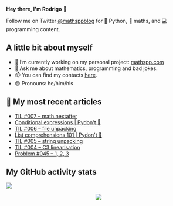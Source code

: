 **Hey there, I'm Rodrigo** 👋

Follow me on Twitter [@mathsppblog][twitter] for 🐍 Python, 🧠 maths, and 💻 programming content.


## A little bit about myself

- 🔭 I’m currently working on my personal project: [mathspp.com](https://mathspp.com)
- 💬 Ask me about mathematics, programming and bad jokes.
- 📫 You can find my contacts [here](https://mathspp.com/about#contacts).
- 😄 Pronouns: he/him/his


## 📖 My most recent articles

<!-- BLOG-POST-LIST:START -->
- [TIL #007 – math.nextafter](https://mathspp.com/blog/til/007)
- [Conditional expressions | Pydon't 🐍](https://mathspp.com/blog/pydonts/conditional-expressions)
- [TIL #006 – file unpacking](https://mathspp.com/blog/til/006)
- [List comprehensions 101 | Pydon't 🐍](https://mathspp.com/blog/pydonts/list-comprehensions-101)
- [TIL #005 – string unpacking](https://mathspp.com/blog/til/005)
- [TIL #004 – C3 linearisation](https://mathspp.com/blog/til/004)
- [Problem #045 – 1, 2, 3](https://mathspp.com/blog/problems/1-2-3)
<!-- BLOG-POST-LIST:END -->


##  My GitHub activity stats

![](https://github-readme-stats.vercel.app/api?username=RojerGS&hide=stars&count_private=true&show_icons=true)

<p align='center'><img src='https://visitor-badge.laobi.icu/badge?page_id=RojerGS'></p>

[twitter]: https://twitter.com/mathsppblog
